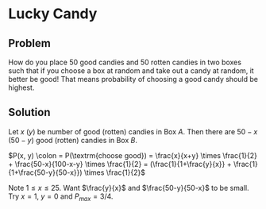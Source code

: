 # Lucky Candy

## Problem

How do you place 50 good candies and 50 rotten candies in two boxes such that if you choose a box at random and take out a candy at random, it better be good!
That means probability of choosing a good candy should be highest. 

## Solution

Let $x$ ($y$) be number of good (rotten) candies in Box $A$. Then there are $50-x$ ($50-y$) good (rotten) candies in Box $B$.

$P(x, y) \colon = P(\textrm{choose good}) = \frac{x}{x+y} \times \frac{1}{2} + \frac{50-x}{100-x-y} \times \frac{1}{2} = (\frac{1}{1+\frac{y}{x}} + \frac{1}{1+\frac{50-y}{50-x}}) \times \frac{1}{2}$

Note $1 \leq x \leq 25$. Want $\frac{y}{x}$ and $\frac{50-y}{50-x}$ to be small. Try $x = 1$, $y = 0$ and $P_{max} = 3/4$.